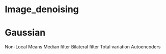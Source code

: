 # Image_denoising

# Gaussian
Non-Local Means
Median filter
Bilateral filter
Total variation
Autoencoders

